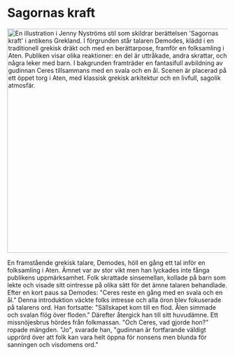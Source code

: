 # Sagornas kraft

<img src="img/avif/13.png" width="512" alt="En illustration i Jenny Nyströms stil som skildrar berättelsen 'Sagornas kraft' i antikens Grekland. I förgrunden står talaren Demodes, klädd i en traditionell grekisk dräkt och med en berättarpose, framför en folksamling i Aten. Publiken visar olika reaktioner: en del är uttråkade, andra skrattar, och några leker med barn. I bakgrunden framträder en fantasifull avbildning av gudinnan Ceres tillsammans med en svala och en ål. Scenen är placerad på ett öppet torg i Aten, med klassisk grekisk arkitektur och en livfull, sagolik atmosfär.">

En framstående grekisk talare, Demodes, höll en gång ett tal inför en folksamling i Aten. Ämnet var av stor vikt men han lyckades inte fånga publikens uppmärksamhet. Folk skrattade sinsemellan, kollade på barn som lekte och visade sitt ointresse på olika sätt för det ämne talaren behandlade. Efter en kort paus sa Demodes: "Ceres reste en gång med en svala och en ål." Denna introduktion väckte folks intresse och alla öron blev fokuserade på talarens ord. Han fortsatte: "Sällskapet kom till en flod. Ålen simmade och svalan flög över floden." Därefter återgick han till sitt huvudämne. Ett missnöjesbrus hördes från folkmassan. "Och Ceres, vad gjorde hon?" ropade mängden. "Jo", svarade han, "gudinnan är fortfarande väldigt upprörd över att folk kan vara helt öppna för nonsens men blunda för sanningen och visdomens ord."
